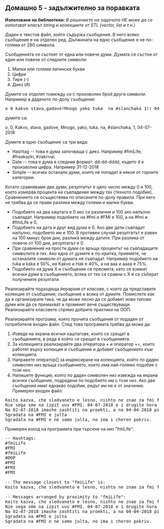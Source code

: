 ## **Домашно 5 - задължително за поравката**

**Използване на библиотеки:** _В решението на задачата НЕ може да се използват класът string и колекциите от STL (vector, list и т.н.)_

Даден е текстов файл, който съдържа съобщения. В него всяко съобщение е на отделен ред. Дължината на едно съобщение е не по-голяма от 280 символа.

Съобщенията се състоят от една или повече думи. Думата се състои от един или повече от следните символи:

1. Малки или големи латински букви
2. Цифри
3. Тире (-)
4. Диез (#)

Думите се отделят помежду си с произволен брой други символи. Например в даденото по-долу съобщение:
<pre>
o_0 Kakvo stava,gadove!Mnogo yako tuka__na #slanchaka 1!! 04-07-2018
</pre>
думите са:

о, 0,	Kakvo,	stava,	gadove,	Mnogo, yako, tuka, na, #slanchaka, 1, 04-07-2018

Думите в едно съобщение са три вида:

* Hashtag -- това е дума започваща с диез. Например #fmiLife, #freakazki, #zakrivai.
* Date -- това е дума в следния формат: dd-dd-dddd, където d е произволна цифра. Например 31-12-2018
* Simple -- всички останали думи, които не попадат в някоя от горните категории.

Когато сравняваме две думи, резултатът е цяло число между 0 и 100, което измерва процента на съвпадение между тях (тяхното подобие). Сравнението се осъществява по описаните по-долу правила. При него не трябва да се прави разлика между големи и малки букви.

* Подобието на два хаштага е 0 ако са различни и 100 ако напълно съвпадат. Например подобието на #fmi и #FMI е 100, а на #fmi и #fmiLife е 0.
* Подобието на дата и друг вид дума е 0. Ако две дати съвпадат напълно, подобието им е 100. В противен случай резултатът е равен на 100 минус броя дни, разлика между датите. При разлика от повече от 100 дни, резултатът е 0.
* При сравнение на прости думи се връща процентът на съвпадащите символите в тях. Ако една от думите е по-кратка, приемете, че останалите символи от думата не съвпадат. Например подобието на tuka и kaka е 50%, на Kakvo и Hak е 40%, а на aaa и aaaa е 75%.
* Подобието на дума X и съобщение се пресмята, като се вземат всички думи в съобщението, всяка от тях се сравни с X и се съберат получените резултати.

Реализирайте подходяща йерархия от класове, с които да представите колекция от съобщения, съобщение и всяка от думите. Помислете как да я организирате така, че да може лесно да се добавят нови типове думи или да се премахват и променят вече съществуващи. Реализирайте класовете спрямо добрите практики на ООП.

Реализирайте програма, която прочита съобщения от подаден от потребителя входен файл. След това програмата трябва да може да:

1. Изведе на екрана всички хаштагове, които се срещат в съобщенията, в реда в който се срещат в съобщенията.
2. За колекцията реализирайте два оператора + и оператор +=, които работят върху колекция и съобщение и добавят съобщението към колекцията.
3. Направете оператор[] за индексиране на колекцията, който по даден символен низ връща съобщението, което има най-голямо подобие с този низ.
4. Напишете функция, която по даден символен низ извежда на екрана всички съобщения, подредени по подобието им с този низ. Ако две съобщения имат еднакво подобие, редът им не е от значение.
Примерен входен файл:
<pre>
Koito kazva, che sledvaneto e lesno, nishto ne znae za fmi fakulteta. #fmiLife
Nie sega sme na izpit vuv #FMI. 04-07-2018 e i drugite hora veche sa na more. #fmiLife
Na 02-07-2018 imashe zashtiti na proekti, a na 04-04-2018 pishem zadachi #OOP #FMI
Sgradata na #FMI e julta
Sgradata na #FMI e ne samo julta, no ima i cheren pokriv.
</pre>
Примерен изход на програмата при търсене на низ "fmiLife":
<pre>
-- Hashtags:
#fmiLife
#FMI
#fmiLife
#OOP
#FMI
#FMI
#FMI

-- The message closest to "fmiLife" is:
Koito kazva, che sledvaneto e lesno, nishto ne znae za fmi fakulteta. #fmiLife

-- Messages arranged by proximity to "fmiLife":
Koito kazva, che sledvaneto e lesno, nishto ne znae za fmi fakulteta. #fmiLife
Nie sega sme na izpit vuv #FMI. 04-07-2018 e i drugite hora veche sa na more. #fmiLife
Na 02-07-2018 imashe zashtiti na proekti, a na 04-04-2018 pishem zadachi #OOP #FMI
Sgradata na #FMI e julta
Sgradata na #FMI e ne samo julta, no ima i cheren pokriv.
</pre>
